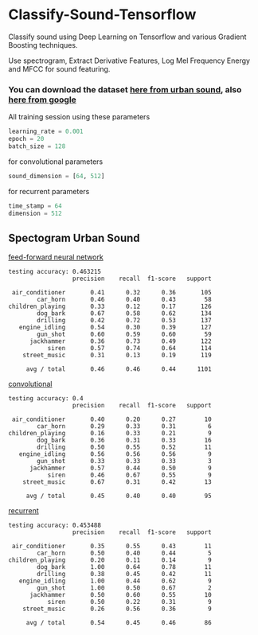 # Classify-Sound-Tensorflow
Classify sound using Deep Learning on Tensorflow and various Gradient Boosting techniques.

Use spectrogram, Extract Derivative Features, Log Mel Frequency Energy and MFCC for sound featuring.

### You can download the dataset [here from urban sound](https://serv.cusp.nyu.edu/projects/urbansounddataset/urbansound8k.html), also [here from google](https://research.googleblog.com/2017/08/launching-speech-commands-dataset.html)

All training session using these parameters
```python
learning_rate = 0.001
epoch = 20
batch_size = 128
```

for convolutional parameters
```python
sound_dimension = [64, 512]
```

for recurrent parameters
```python
time_stamp = 64
dimension = 512
```

## Spectogram Urban Sound
[feed-forward neural network](https://github.com/huseinzol05/Classify-Sound-Tensorflow/blob/master/feed-forward-spectrogram.ipynb)
```text
testing accuracy: 0.463215
                  precision    recall  f1-score   support

 air_conditioner       0.41      0.32      0.36       105
        car_horn       0.46      0.40      0.43        58
children_playing       0.33      0.12      0.17       126
        dog_bark       0.67      0.58      0.62       134
        drilling       0.42      0.72      0.53       137
   engine_idling       0.54      0.30      0.39       127
        gun_shot       0.60      0.59      0.60        59
      jackhammer       0.36      0.73      0.49       122
           siren       0.57      0.74      0.64       114
    street_music       0.31      0.13      0.19       119

     avg / total       0.46      0.46      0.44      1101
```

[convolutional](https://github.com/huseinzol05/Classify-Sound-Tensorflow/blob/master/cnn-spectrogram.ipynb)
```text
testing accuracy: 0.4
                  precision    recall  f1-score   support

 air_conditioner       0.40      0.20      0.27        10
        car_horn       0.29      0.33      0.31         6
children_playing       0.16      0.33      0.21         9
        dog_bark       0.36      0.31      0.33        16
        drilling       0.50      0.55      0.52        11
   engine_idling       0.56      0.56      0.56         9
        gun_shot       0.33      0.33      0.33         3
      jackhammer       0.57      0.44      0.50         9
           siren       0.46      0.67      0.55         9
    street_music       0.67      0.31      0.42        13

     avg / total       0.45      0.40      0.40        95
```

[recurrent](https://github.com/huseinzol05/Classify-Sound-Tensorflow/blob/master/rnn-spectrogram.ipynb)
```text
testing accuracy: 0.453488
                  precision    recall  f1-score   support

 air_conditioner       0.35      0.55      0.43        11
        car_horn       0.50      0.40      0.44         5
children_playing       0.20      0.11      0.14         9
        dog_bark       1.00      0.64      0.78        11
        drilling       0.38      0.45      0.42        11
   engine_idling       1.00      0.44      0.62         9
        gun_shot       1.00      0.50      0.67         2
      jackhammer       0.50      0.60      0.55        10
           siren       0.50      0.22      0.31         9
    street_music       0.26      0.56      0.36         9

     avg / total       0.54      0.45      0.46        86
```
